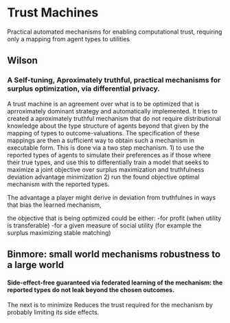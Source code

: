 # Trust Machines

Practical automated mechanisms for enabling computational trust, requiring only a mapping from agent types to utilities

## Wilson
### A Self-tuning, Aproximately truthful, practical mechanisms for surplus optimization, via differential privacy.

A trust machine is an agreement over what is to be optimized that is aprroximately dominant strategy and automatically implemented. It tries to created a aproximately truthful mechanism that do not require distributional knowledge about the type  structure of agents beyond that given by the mapping of types to outcome-valuations. The specification of these mappings are then a sufficient way to obtain such a mechanism in executable form.
This is done via a two step mechanism. 1) to use the reported types of agents to simulate their preferences as if those where their true types, and use this to differentially train a model that seeks to maximize a joint objective over surplus maximization and truthfulness deviation advantage minimization 2) run the found objective optimal mechanism with the reported types. 

The advantage a player might derive in deviation from truthfulnes in ways that bias the learned mechanism, 

the objective that is being optimized could be either:
-for profit (when utility is transferable)
-for a given measure of social utility (for example the surplus maximizing stable matching) 


## Binmore: small world mechanisms robustness to a large world
#### Side-effect-free guaranteed via federated learning of the mechanism: the reported types do not leak beyond the chosen outcomes.

The next is to minimize 
Reduces the trust required for the mechanism by probably limiting its side effects.
